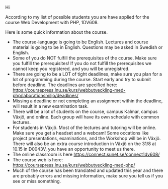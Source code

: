 Hi

According to my list of possible students you are have applied for the course Web Development with PHP, 1DV608.

Here is some quick information about the course.

 * The course-language is going to be English. Lectures and course material is going to be in English. Questions may be asked in Swedish or English.
 * Some of you do NOT fulfill the prerequisites of the course. Make sure you fulfill the prerequisites! If you do not fulfill the prerequisites we cannot keep you registered, and you will be unregistred.
 * There are going to be a LOT of tight deadlines, make sure you plan for a lot of programming during the course. Start early and try to submit before deadline. The deadlines are specified here: https://coursepress.lnu.se/kurs/webbutveckling-med-php/laborationsmiljo/deadlines/
 * Missing a deadline or not completing an assignment within the deadline, will result in a new examination task.
 * There will be a lot of students on the course, campus Kalmar, campus Växjö, and online. Each group will have its own schedule with common lectures.
 * For students in Växjö. Most of the lectures and tutoring will be online. Make sure you get a headset and a webcam! Some occations like project presentations, examinations, and the Workshop will be in Växjö. There will also be an extra course introduction in Växjö on the 31/8 at 10.15 in D0043V, you have an opportunity to meet us there. 
 * The online classroom is here https://connect.sunet.se/connect1dv608/
 * The course web is here: https://coursepress.lnu.se/kurs/webbutveckling-med-php/
 * Much of the course has been translated and updated this year and there are probably errors and missing information, make sure you tell us if you see or miss something.
